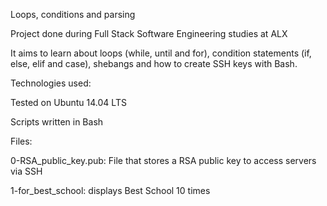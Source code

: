 Loops, conditions and parsing

Project done during Full Stack Software Engineering studies at ALX

It aims to learn about loops (while, until and for), condition statements (if, else, elif and case),
shebangs and how to create SSH keys with Bash.

Technologies used:

Tested on Ubuntu 14.04 LTS

Scripts written in Bash

Files:

0-RSA_public_key.pub: File that stores a RSA public key to access servers via SSH

1-for_best_school: displays Best School 10 times


